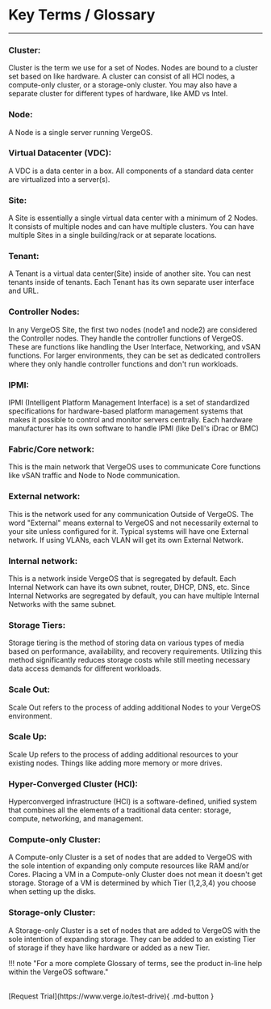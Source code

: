 # Key Terms / Glossary
***

### Cluster:
Cluster is the term we use for a set of Nodes. Nodes are bound to a cluster set based on like hardware. A cluster can consist of all HCI nodes, a compute-only cluster, or a storage-only cluster. You may also have a separate cluster for different types of hardware, like AMD vs Intel.


### Node:
A Node is a single server running VergeOS.


### Virtual Datacenter (VDC):
A VDC is a data center in a box. All components of a standard data center are virtualized into a server(s).


### Site:
A Site is essentially a single virtual data center with a minimum of 2 Nodes. It consists of multiple nodes and can have multiple clusters. You can have multiple Sites in a single building/rack or at separate locations.


### Tenant:
A Tenant is a virtual data center(Site) inside of another site. You can nest tenants inside of tenants. Each Tenant has its own separate user interface and URL.


### Controller Nodes:
In any VergeOS Site, the first two nodes (node1 and node2) are considered the Controller nodes. They handle the controller functions of VergeOS. These are functions like handling the User Interface, Networking, and vSAN functions. For larger environments, they can be set as dedicated controllers where they only handle controller functions and don't run workloads.


### IPMI:
IPMI (Intelligent Platform Management Interface) is a set of standardized specifications for hardware-based platform management systems that makes it possible to control and monitor servers centrally. Each hardware manufacturer has its own software to handle IPMI (like Dell's iDrac or BMC)


### Fabric/Core network:
This is the main network that VergeOS uses to communicate Core functions like vSAN traffic and Node to Node communication.


### External network:
This is the network used for any communication Outside of VergeOS. The word "External" means external to VergeOS and not necessarily external to your site unless configured for it. Typical systems will have one External network. If using VLANs, each VLAN will get its own External Network.


### Internal network:
This is a network inside VergeOS that is segregated by default. Each Internal Network can have its own subnet, router, DHCP, DNS, etc. Since Internal Networks are segregated by default, you can have multiple Internal Networks with the same subnet.


### Storage Tiers:
Storage tiering is the method of storing data on various types of media based on performance, availability, and recovery requirements. Utilizing this method significantly reduces storage costs while still meeting necessary data access demands for different workloads.


### Scale Out:
Scale Out refers to the process of adding additional Nodes to your VergeOS environment.


### Scale Up:
Scale Up refers to the process of adding additional resources to your existing nodes. Things like adding more memory or more drives.


### Hyper-Converged Cluster (HCI):
Hyperconverged infrastructure (HCI) is a software-defined, unified system that combines all the elements of a traditional data center: storage, compute, networking, and management.


### Compute-only Cluster:
A Compute-only Cluster is a set of nodes that are added to VergeOS with the sole intention of expanding only compute resources like RAM and/or Cores. Placing a VM in a Compute-only Cluster does not mean it doesn't get storage. Storage of a VM is determined by which Tier (1,2,3,4) you choose when setting up the disks.


### Storage-only Cluster:
A Storage-only Cluster is a set of nodes that are added to VergeOS with the sole intention of expanding storage. They can be added to an existing Tier of storage if they have like hardware or added as a new Tier.  

!!! note "For a more complete Glossary of terms, see the product in-line help within the VergeOS software."
    

<br>
[Request Trial](https://www.verge.io/test-drive){ .md-button }

